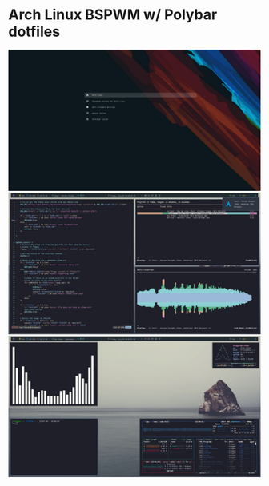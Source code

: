 # Arch Linux BSPWM w/ Polybar dotfiles
<img src="images/Screenshot_2021-08-02-20_1920x1080.png">
<img src="images/Screenshot_2021-07-30-14_1920x1080.png">
<img src="images/Screenshot_2021-07-30-51_1920x1080.png">



